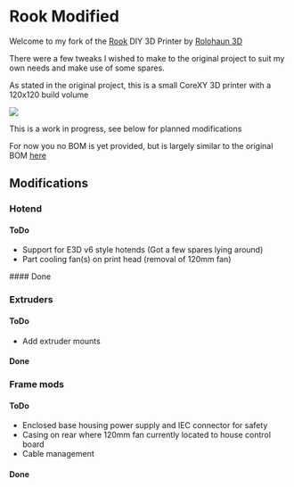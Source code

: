 # Rook Modified

Welcome to my fork of the [Rook](https://github.com/rolohaun/Rook) DIY 3D Printer by [Rolohaun 3D](https://github.com/rolohaun)

There were a few tweaks I wished to make to the original project to suit my own needs and make use of some spares.

As stated in the original project, this is a small CoreXY 3D printer with a 120x120 build volume

![](Build_Photos/rook.png)

This is a work in progress, see below for planned modifications

For now you no BOM is yet provided, but is largely similar to the original BOM [here](https://docs.google.com/spreadsheets/d/1oHDEvndkkvPFOBis4atrHRHK_DMTvttFUFWDg2He6To/edit#gid=0)

## Modifications

### Hotend
#### ToDo
- Support for E3D v6 style hotends (Got a few spares lying around)
- Part cooling fan(s) on print head (removal of 120mm fan)

#### Done


### Extruders
#### ToDo
- Add extruder mounts

#### Done


### Frame mods
#### ToDo
- Enclosed base housing power supply and IEC connector for safety
- Casing on rear where 120mm fan currently located to house control board
- Cable management

#### Done
